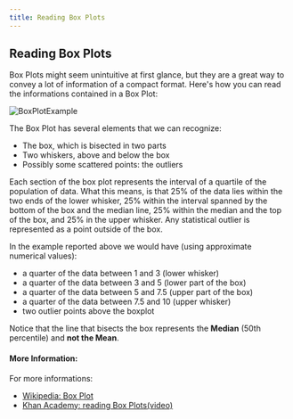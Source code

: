 ```yaml
---
title: Reading Box Plots
---
```

## Reading Box Plots

Box Plots might seem unintuitive at first glance, but they are a great way to convey a lot of information of a compact format. Here's how you can read the informations contained in a 
Box Plot:

![BoxPlotExample](https://github.com/viso-gio/HostedImages/blob/master/Boxplot.jpg?raw=true)

The Box Plot has several elements that we can recognize:
* The box, which is bisected in two parts
* Two whiskers, above and below the box
* Possibly some scattered points: the outliers

Each section of the box plot represents the interval of a quartile of the population of data. What this means, is that 25% of the data lies within the two ends of the lower whisker, 25% within the interval spanned by the bottom of the box and the median line, 25% within the median and the top of the box, and 25% in the upper whisker. Any statistical outlier is represented as a point outside of the box.

In the example reported above we would have (using approximate numerical values):
* a quarter of the data between 1 and 3 (lower whisker)
* a quarter of the data between 3 and 5 (lower part of the box)
* a quarter of the data between 5 and 7.5 (upper part of the box)
* a quarter of the data between 7.5 and 10 (upper whisker)
* two outlier points above the boxplot

Notice that the line that bisects the box represents the **Median** (50th percentile) and **not the Mean**.

#### More Information:
For more informations:
* <a href='https://en.wikipedia.org/wiki/Box_plot' target='_blank' rel='nofollow'>Wikipedia: Box Plot</a>
* <a href='https://www.khanacademy.org/math/probability/data-distributions-a1/box--whisker-plots-a1/v/interpreting-box-plots' target='_blank' rel='nofollow'>Khan Academy: reading Box Plots(video)</a>
